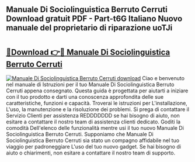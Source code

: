 ## Manuale Di Sociolinguistica Berruto Cerruti Download gratuit PDF - Part-t6G Italiano Nuovo manuale del proprietario di riparazione uoTJi

# <h2><a href="http://dfbdpm.blite.top/?on=Manuale+Di+Sociolinguistica+Berruto+Cerruti">🔗Download 👉🔴 Manuale Di Sociolinguistica Berruto Cerruti</a></h2>

[![Manuale Di Sociolinguistica Berruto Cerruti download](https://i.imgur.com/lujVjoI.png)](http://dfbdpm.blite.top/?on=Manuale+Di+Sociolinguistica+Berruto+Cerruti)
Ciao e benvenuto nel manuale di Istruzioni per il tuo Manuale Di Sociolinguistica Berruto Cerruti appena consegnato. Questa guida è progettata per aiutarti a iniziare con il tuo prodotto e darti una conoscenza approfondita delle sue caratteristiche, funzioni e capacità. Troverai le istruzioni per L'installazione, L'uso, la manutenzione e la risoluzione dei problemi. Si prega di contattare il Servizio Clienti per assistenza REDDDDDDD se hai bisogno di aiuto, non esitare a contattare il nostro team di assistenza clienti dedicato. Goditi la comodità Dell'elenco delle funzionalità mentre usi il tuo nuovo Manuale Di Sociolinguistica Berruto Cerruti. Supponiamo che Manuale Di Sociolinguistica Berruto Cerruti sia stato un compagno affidabile nel tuo viaggio per padroneggiare L'uso del tuo nuovo gadget. Se hai bisogno di aiuto o chiarimenti, non esitare a contattare il nostro team di supporto.
